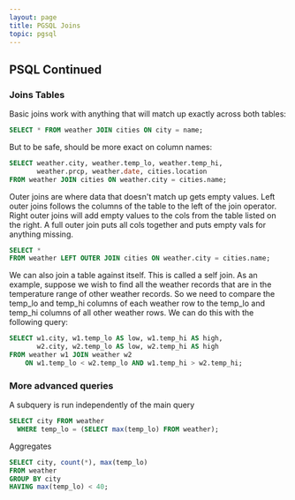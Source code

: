 ```yaml
---
layout: page
title: PGSQL Joins
topic: pgsql
---
```


## PSQL Continued

### Joins Tables
Basic joins work with anything that will match up exactly across both tables:
```sql
SELECT * FROM weather JOIN cities ON city = name;
```

But to be safe, should be more exact on column names:
```sql
SELECT weather.city, weather.temp_lo, weather.temp_hi,
       weather.prcp, weather.date, cities.location
FROM weather JOIN cities ON weather.city = cities.name;
```

Outer joins are where data that doesn't match up gets empty values. Left outer joins follows the columns of the table to the left of the join operator. Right outer joins will add empty values to the cols from the table listed on the right. A full outer join puts all cols together and puts empty vals for anything missing.
```sql
SELECT *
FROM weather LEFT OUTER JOIN cities ON weather.city = cities.name;
```

We can also join a table against itself. This is called a self join. As an example, suppose we wish to find all the weather records that are in the temperature range of other weather records. So we need to compare the temp_lo and temp_hi columns of each weather row to the temp_lo and temp_hi columns of all other weather rows. We can do this with the following query:
```sql
SELECT w1.city, w1.temp_lo AS low, w1.temp_hi AS high,
       w2.city, w2.temp_lo AS low, w2.temp_hi AS high
FROM weather w1 JOIN weather w2
    ON w1.temp_lo < w2.temp_lo AND w1.temp_hi > w2.temp_hi;
```

### More advanced queries
A subquery is run independently of the main query
```sql
SELECT city FROM weather
  WHERE temp_lo = (SELECT max(temp_lo) FROM weather);
```

Aggregates 
```sql
SELECT city, count(*), max(temp_lo)
FROM weather
GROUP BY city
HAVING max(temp_lo) < 40;
```